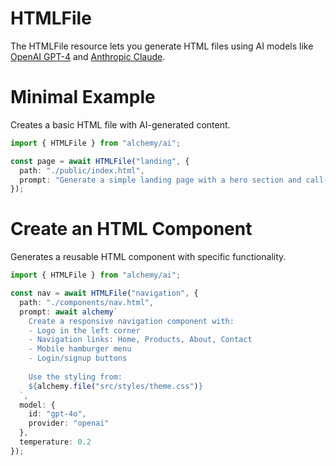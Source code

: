 # HTMLFile

The HTMLFile resource lets you generate HTML files using AI models like [OpenAI GPT-4](https://platform.openai.com/docs/models/gpt-4) and [Anthropic Claude](https://www.anthropic.com/claude).

# Minimal Example

Creates a basic HTML file with AI-generated content.

```ts
import { HTMLFile } from "alchemy/ai";

const page = await HTMLFile("landing", {
  path: "./public/index.html",
  prompt: "Generate a simple landing page with a hero section and call-to-action button"
});
```

# Create an HTML Component

Generates a reusable HTML component with specific functionality.

```ts
import { HTMLFile } from "alchemy/ai";

const nav = await HTMLFile("navigation", {
  path: "./components/nav.html", 
  prompt: await alchemy`
    Create a responsive navigation component with:
    - Logo in the left corner
    - Navigation links: Home, Products, About, Contact
    - Mobile hamburger menu
    - Login/signup buttons
    
    Use the styling from:
    ${alchemy.file("src/styles/theme.css")}
  `,
  model: {
    id: "gpt-4o",
    provider: "openai"
  },
  temperature: 0.2
});
```